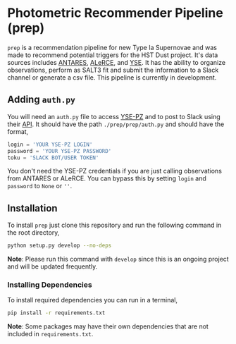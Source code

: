 # Photometric Recommender Pipeline (prep)

`prep` is a recommendation pipeline for new Type Ia Supernovae and was made to recommend potential triggers for the HST Dust project. It's data sources includes [ANTARES](https://antares.noirlab.edu/), [ALeRCE](https://alerce.science/), and [YSE](https://yse.ucsc.edu/). It has the ability to organize observations, perform as SALT3 fit and submit the information to a Slack channel or generate a csv file. This pipeline is currently in development.

## Adding `auth.py`

You will need an `auth.py` file to access [YSE-PZ](https://ziggy.ucolick.org/yse/dashboard/) and to post to Slack using their [API](https://api.slack.com/). It should have the path `./prep/prep/auth.py` and should have the format,

```python
login = 'YOUR YSE-PZ LOGIN'
password = 'YOUR YSE-PZ PASSWORD'
toku = 'SLACK BOT/USER TOKEN'
```
You don't need the YSE-PZ credentials if you are just calling observations from ANTARES or ALeRCE. You can bypass this by setting `login` and `password` to `None` or `''`.

## Installation

To install `prep` just clone this repository and run the following command in the root directory,

```bash
python setup.py develop --no-deps
```

**Note**: Please run this command with `develop` since this is an ongoing project and will be updated frequently.

### Installing Dependencies
To install required dependencies you can run in a terminal,

```bash
pip install -r requirements.txt
```

**Note**: Some packages may have their own dependencies that are not included in `requirements.txt`.